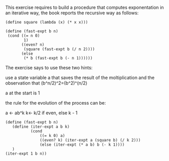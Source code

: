 This exercise requires to build a procedure that computes exponentation in an iterative way, the book reports the recursive way as follows:

 ``` racket
(define square (lambda (x) (* x x)))

(define (fast-expt b n)
  (cond ((= n 0) 
         1)
        ((even? n) 
         (square (fast-expt b (/ n 2))))
        (else 
         (* b (fast-expt b (- n 1))))))
 ```


The exercise says to use these two hints:

use a state variable a that saves the result of the moltiplication
and the observation that (b^n/2)^2=(b^2)^(n/2)

a at the start is 1

the rule for the evolution of the process can be:

a <- ab^k
k<- k/2 if even, else k - 1

 ``` racket
(define (fast-expt b n)
	(define (iter-expt a b k)
			(cond 
				((= k 0) a)
				((even? k) (iter-expt a (square b) (/ k 2)))
				(else (iter-expt (* a b) b (- k 1))))
	)
(iter-expt 1 b n))
 ```
